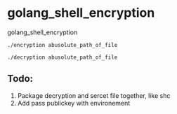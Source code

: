 # golang_shell_encryption
golang_shell_encryption

```shell
./encryption abusolute_path_of_file
```

```shell
./decryption abusolute_path_of_file
```

## Todo:
1. Package decryption and sercet file together, like shc
2. Add pass publickey with environement

